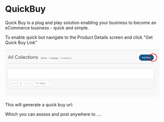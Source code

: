 # QuickBuy

Quick Buy is a plug and play solution enabling your business to become an eCommerce business - quick and simple.

To enable quick but navigate to the Product Details screen and click "Get Quick Buy Link"

![](../.gitbook/assets/image%20%284%29.png)

This will generate a quick buy url:



Which you can assess and post anywhere to ....

